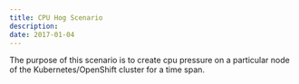 ```yaml
---
title: CPU Hog Scenario
description: 
date: 2017-01-04
---
```


The purpose of this scenario is to create cpu pressure on a particular node of the Kubernetes/OpenShift cluster for a time span.
